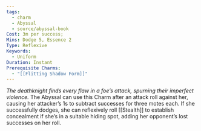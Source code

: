 ```yaml
---
tags:
  - charm
  - Abyssal
  - source/abyssal-book
Cost: 3m per success; 
Mins: Dodge 5, Essence 2
Type: Reflexive
Keywords:
  - Uniform
Duration: Instant
Prerequisite Charms:
  - "[[Flitting Shadow Form]]"
---
```

*The deathknight finds every flaw in a foe’s attack, spurning their imperfect violence.*
The Abyssal can use this Charm after an attack roll against her, causing her attacker’s 1s to subtract successes for three motes each. If she successfully dodges, she can reflexively roll [[Stealth]] to establish concealment if she’s in a suitable hiding spot, adding her opponent’s lost successes on her roll.